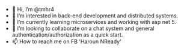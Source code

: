 - 👋 Hi, I’m @tmhr4
- 👀 I’m interested in back-end development and distributed systems.
- 🌱 I’m currently learning microservices and working with asp net 5.
- 💞️ I’m looking to collaborate on a chat system and general authentication/authorization as a quick start.
- 📫 How to reach me on FB 'Haroun NReady'

<!---
tmhr4/tmhr4 is a ✨ special ✨ repository because its `README.md` (this file) appears on your GitHub profile.
You can click the Preview link to take a look at your changes.
--->
